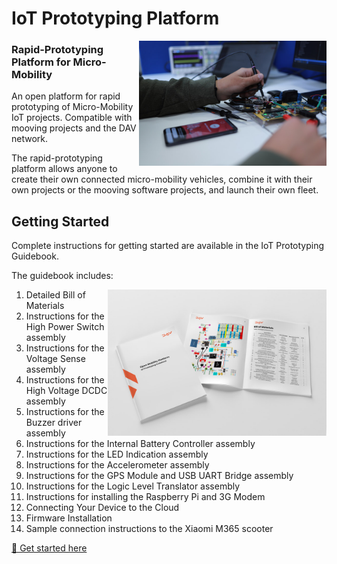 # IoT Prototyping Platform

<img src="./images/prototype-board.jpg" width="300" align="right" />

### Rapid-Prototyping Platform for Micro-Mobility

An open platform for rapid prototyping of Micro-Mobility IoT projects. Compatible with mooving projects and the DAV network.

The rapid-prototyping platform allows anyone to create their own connected micro-mobility vehicles, combine it with their own projects or the mooving software projects, and launch their own fleet.

## Getting Started

Complete instructions for getting started are available in the IoT Prototyping Guidebook.

The guidebook includes:

<img src="./images/omp-iot-book-open.jpg" width="350" align="right" />

1. Detailed Bill of Materials
2. Instructions for the High Power Switch assembly
3. Instructions for the Voltage Sense assembly
4. Instructions for the High Voltage DCDC assembly
5. Instructions for the Buzzer driver assembly
6. Instructions for the Internal Battery Controller assembly
7. Instructions for the LED Indication assembly
8. Instructions for the Accelerometer assembly
9. Instructions for the GPS Module and USB UART Bridge assembly
10. Instructions for the Logic Level Translator assembly
11. Instructions for installing the Raspberry Pi and 3G Modem
12. Connecting Your Device to the Cloud
13. Firmware Installation
14. Sample connection instructions to the Xiaomi M365 scooter

[📘 Get started here](https://github.com/DAVFoundation/mooving-iot-firmware/blob/master/documentation/IoT_Prototyping_Guidebook.pdf)
